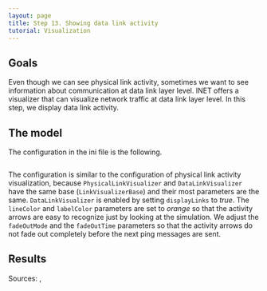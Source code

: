 ```yaml
---
layout: page
title: Step 13. Showing data link activity
tutorial: Visualization
---
```


## Goals
Even though we can see physical link activity, sometimes we want to see information
about communication at data link layer level. INET offers a visualizer that can
visualize network traffic at data link layer level.
In this step, we display data link activity.

## The model
The configuration in the ini file is the following.
<pre class="snippet" src="../../visualization/omnetpp.ini" from="\[Config Visualization13\]" until="# turning off physical link activity"></pre>

The configuration is similar to the configuration of physical link activity visualization,
because `PhysicalLinkVisualizer` and `DataLinkVisualizer` have the same
base (`LinkVisualizerBase`) and their most parameters are the same.
`DataLinkVisualizer` is enabled by setting `displayLinks` to *true*.
The `lineColor` and `labelColor` parameters are set to *orange* so that
the activity arrows are easy to recognize just by looking at the simulation.
We adjust the `fadeOutMode` and the `fadeOutTime` parameters so that
the activity arrows do not fade out completely before the next ping messages are sent.

## Results

<!--
visualizing data link activity video

Visuailzing data link activity and physical link activity video
-->

Sources: <a srcfile="../visualization/omnetpp.ini" />, <a srcfile="../visualization/VisualizationD.ned" />
